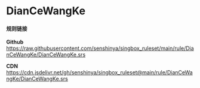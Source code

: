 # DianCeWangKe

#### 规则链接

**Github**
https://raw.githubusercontent.com/senshinya/singbox_ruleset/main/rule/DianCeWangKe/DianCeWangKe.srs

**CDN**
https://cdn.jsdelivr.net/gh/senshinya/singbox_ruleset@main/rule/DianCeWangKe/DianCeWangKe.srs